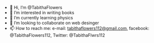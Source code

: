 - 👋 Hi, I’m @TabithaFlowers
- 👀 I’m interested in writing books
- 🌱 I’m currently learning physics
- 💞️ I’m looking to collaborate on web desinger
- 📫 How to reach me: e-mail: tabithaflowers112@gmail.com, facebook: @TabithaFlowers112, Twitter: @TabithaFlwrs112

<!---
TabithaFlowers/TabithaFlowers is a ✨ special ✨ repository because its `README.md` (this file) appears on your GitHub profile.
You can click the Preview link to take a look at your changes.
--->
